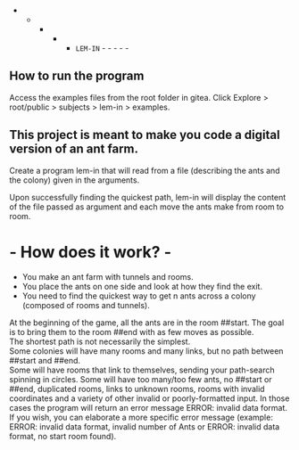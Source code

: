 - - - - -    `LEM-IN`   - - - - -

## How to run the program

Access the examples files from the root folder in gitea. Click Explore > root/public >
subjects > lem-in > examples.

## This project is meant to make you code a digital version of an ant farm.	

Create a program lem-in that will read from a file (describing the ants and the colony) given in the arguments.	

Upon successfully finding the quickest path, lem-in will display the content of the file passed as argument and each move the ants make from room to room.	

# - How does it work? -	

- You make an ant farm with tunnels and rooms.	
- You place the ants on one side and look at how they find the exit.	
- You need to find the quickest way to get n ants across a colony (composed of rooms and tunnels).	

At the beginning of the game, all the ants are in the room ##start. The goal is to bring them to the room ##end with as few moves as possible.	
The shortest path is not necessarily the simplest.	
Some colonies will have many rooms and many links, but no path between ##start and ##end.	
Some will have rooms that link to themselves, sending your path-search spinning in circles. Some will have too many/too few ants, no ##start or ##end, duplicated rooms, links to unknown rooms, rooms with invalid coordinates and a variety of other invalid or poorly-formatted input. In those cases the program will return an error message ERROR: invalid data format. If you wish, you can elaborate a more specific error message (example: ERROR: invalid data format, invalid number of Ants or ERROR: invalid data format, no start room found).